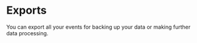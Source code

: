 # Exports

You can export all your events for backing up your data or making further data
processing.

<!--how-do-i-export-events.md-->
<!--how-do-i-delete-exported-events.md-->
<!--how-do-i-unpublish-exported-events.md-->
